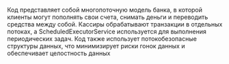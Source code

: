 Код представляет собой многопоточную модель банка, в которой клиенты могут пополнять свои счета, снимать деньги и переводить средства между собой. Кассиры обрабатывают транзакции в отдельных потоках, а ScheduledExecutorService используется для выполнения периодических задач. Код также использует потокобезопасные структуры данных, что минимизирует риски гонок данных и обеспечивает целостность данных
